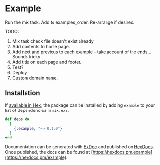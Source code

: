 # Example

Run the mix task. Add to examples_order. Re-arrange if desired.

TODO:

1. Mix task check file doesn't exist already
2. Add contents to home page.
3. Add next and previous to each example - take account of the ends... Sounds tricky
4. Add title on each page and footer.
5. Test?
6. Deploy
7. Custom domain name.

## Installation

If [available in Hex](https://hex.pm/docs/publish), the package can be installed
by adding `example` to your list of dependencies in `mix.exs`:

```elixir
def deps do
  [
    {:example, "~> 0.1.0"}
  ]
end
```

Documentation can be generated with [ExDoc](https://github.com/elixir-lang/ex_doc)
and published on [HexDocs](https://hexdocs.pm). Once published, the docs can
be found at [https://hexdocs.pm/example](https://hexdocs.pm/example).

